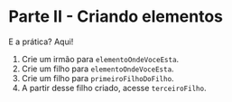 # Parte II - Criando elementos
E a prática? Aqui!
1. Crie um irmão para `elementoOndeVoceEsta`.
2. Crie um filho para `elementoOndeVoceEsta`.
3. Crie um filho para `primeiroFilhoDoFilho`.
4. A partir desse filho criado, acesse `terceiroFilho`.
